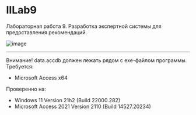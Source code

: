 # IILab9
Лабораторная работа 9. Разработка экспертной системы для предоставления рекомендаций.

![image](https://user-images.githubusercontent.com/77233770/140690913-a4ecc10f-761e-4e9e-a534-f91d502773b7.png)

----------------
Внимание! data.accdb должен лежать рядом с exe-файлом программы.
Требуется: 
- Microsoft Access x64

Проверенно на:
- Windows 11 Version 21h2 (Build 22000.282)
- Microsoft Access 2021 Version 2110 (Build 14527.20234)
